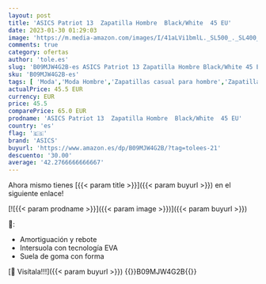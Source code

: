 ```yaml
---
layout: post
title: 'ASICS Patriot 13  Zapatilla Hombre  Black/White  45 EU'
date: 2023-01-30 01:29:03
image: 'https://m.media-amazon.com/images/I/41aLVi1bmlL._SL500_._SL400_.jpg'
comments: true
category: ofertas
author: 'tole.es'
slug: 'B09MJW4G2B-es ASICS Patriot 13 Zapatilla Hombre Black/White 45 EU'
sku: 'B09MJW4G2B-es'
tags: [ 'Moda','Moda Hombre','Zapatillas casual para hombre','Zapatillas y calzado deportivo para hombre','Zapatos para hombre','asics','zapatilla','🇪🇸', ]
actualPrice: 45.5 EUR
currency: EUR
price: 45.5
comparePrice: 65.0 EUR
prodname: 'ASICS Patriot 13  Zapatilla Hombre  Black/White  45 EU'
country: 'es'
flag: '🇪🇸'
brand: 'ASICS'
buyurl: 'https://www.amazon.es/dp/B09MJW4G2B/?tag=tolees-21'
descuento: '30.00'
average: '42.2766666666667'
---
```


Ahora mismo tienes [{{< param title >}}]({{< param buyurl >}}) en el siguiente enlace!

[![{{< param prodname >}}]({{< param image >}})]({{< param buyurl >}})

🔎:

- Amortiguación y rebote
- Intersuola con tecnología EVA
- Suela de goma con forma

[🛒 Visítala!!!]({{< param buyurl >}})
{{<world>}}B09MJW4G2B{{</world>}}
